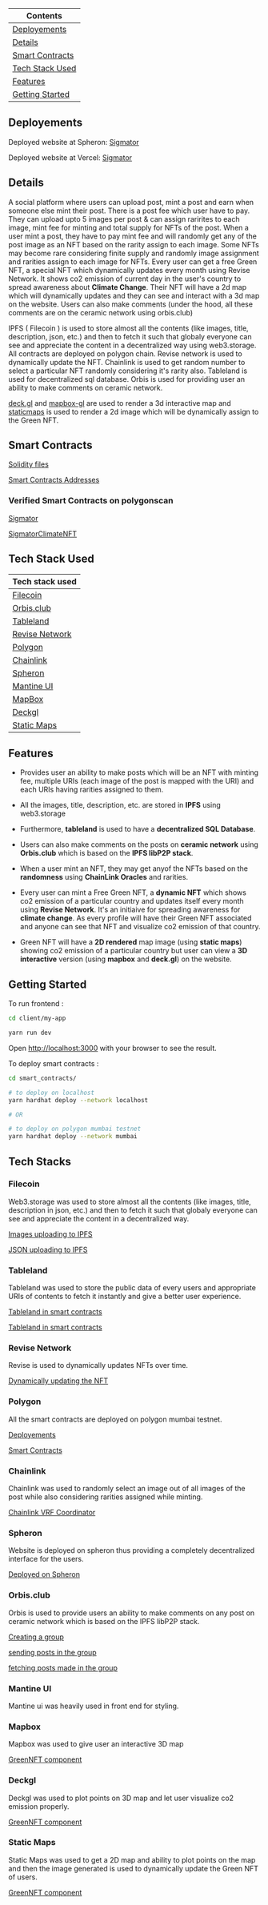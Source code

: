 | Contents                            |
| ----------------------------------- |
| [Deployements](#deployements)       |
| [Details](#details)                 |
| [Smart Contracts](#smart-contracts) |
| [Tech Stack Used](#tech-stack-used) |
| [Features](#features)               |
| [Getting Started](#getting-started) |

## Deployements

Deployed website at Spheron: [Sigmator](https://sigmator-3345fc.spheron.app/)

Deployed website at Vercel: [Sigmator](https://sigmator.vercel.app/)

## Details

A social platform where users can upload post, mint a post and earn when someone else mint their post. There is a post fee which user have to pay. They can upload upto 5 images per post & can assign rarirites to each image, mint fee for minting and total supply for NFTs of the post. When a user mint a post, they have to pay mint fee and will randomly get any of the post image as an NFT based on the rarity assign to each image. Some NFTs may become rare considering finite supply and randomly image assignment and rarities assign to each image for NFTs. Every user can get a free Green NFT, a special NFT which dynamically updates every month using Revise Network. It shows co2 emission of current day in the user's country to spread awareness about **Climate Change**. Their NFT will have a 2d map which will dynamically updates and they can see and interact with a 3d map on the website. Users can also make comments (under the hood, all these comments are on the ceramic network using orbis.club)

IPFS ( Filecoin ) is used to store almost all the contents (like images, title, description, json, etc.) and then to fetch it such that globaly everyone can see and appreciate the content in a decentralized way using web3.storage. All contracts are deployed on polygon chain. Revise network is used to dynamically update the NFT. Chainlink is used to get random number to select a particular NFT randomly considering it's rarity also. Tableland is used for decentralized sql database. Orbis is used for providing user an ability to make comments on ceramic network.

[deck.gl](https://deck.gl/) and [mapbox-gl](https://docs.mapbox.com/mapbox-gl-js/api/) are used to render a 3d interactive map and [staticmaps](https://github.com/komoot/staticmap) is used to render a 2d image which will be dynamically assign to the Green NFT.

## Smart Contracts

[Solidity files](https://github.com/Ahmed-Aghadi/sigmator/tree/main/smart_contracts/contracts)

[Smart Contracts Addresses](https://github.com/Ahmed-Aghadi/sigmator/blob/main/client/my-app/constants/contractAddress.json)

### Verified Smart Contracts on polygonscan

[Sigmator](https://mumbai.polygonscan.com/address/0x1f99dab8e1ee97ebc6227dbd87d57f4e7b6bec08#code)

[SigmatorClimateNFT](https://mumbai.polygonscan.com/address/0x3f25e354de85d89e1fb9db7e5ded81c65c9779ec#code)

## Tech Stack Used

| Tech stack used                   |
| --------------------------------- |
| [Filecoin](#filecoin)             |
| [Orbis.club](#orbisclub)          |
| [Tableland](#tableland)           |
| [Revise Network](#revise-network) |
| [Polygon](#polygon)               |
| [Chainlink](#chainlink)           |
| [Spheron](#spheron)               |
| [Mantine UI](#mantine-ui)         |
| [MapBox](#mapbox)                 |
| [Deckgl](#deckgl)                 |
| [Static Maps](#static-maps)       |

## Features

-   Provides user an ability to make posts which will be an NFT with minting fee, multiple URIs (each image of the post is mapped with the URI) and each URIs having rarities assigned to them.

-   All the images, title, description, etc. are stored in **IPFS** using web3.storage

-   Furthermore, **tableland** is used to have a **decentralized SQL Database**.

-   Users can also make comments on the posts on **ceramic network** using **Orbis.club** which is based on the **IPFS libP2P stack**.

-   When a user mint an NFT, they may get anyof the NFTs based on the **randomness** using **ChainLink Oracles** and rarities.

-   Every user can mint a Free Green NFT, a **dynamic NFT** which shows co2 emission of a particular country and updates itself every month using **Revise Network**. It's an initiaive for spreading awareness for **climate change**. As every profile will have their Green NFT associated and anyone can see that NFT and visualize co2 emission of that country.

-   Green NFT will have a **2D rendered** map image (using **static maps**) showing co2 emission of a particular country but user can view a **3D interactive** version (using **mapbox** and **deck.gl**) on the website.

## Getting Started

To run frontend :

```bash
cd client/my-app

yarn run dev
```

Open [http://localhost:3000](http://localhost:3000) with your browser to see the result.

To deploy smart contracts :

```bash
cd smart_contracts/

# to deploy on localhost
yarn hardhat deploy --network localhost

# OR

# to deploy on polygon mumbai testnet
yarn hardhat deploy --network mumbai
```

## Tech Stacks

### Filecoin

Web3.storage was used to store almost all the contents (like images, title, description in json, etc.) and then to fetch it such that globaly everyone can see and appreciate the content in a decentralized way.

[Images uploading to IPFS](https://github.com/Ahmed-Aghadi/sigmator/blob/main/client/my-app/pages/api/image-upload-ipfs.js)

[JSON uploading to IPFS](https://github.com/Ahmed-Aghadi/sigmator/blob/main/client/my-app/pages/api/json-upload-ipfs.js)

### Tableland

Tableland was used to store the public data of every users and appropriate URIs of contents to fetch it instantly and give a better user experience.

[Tableland in smart contracts](https://github.com/Ahmed-Aghadi/sigmator/blob/main/smart_contracts/contracts/SigmatorNFTTableland.sol)

[Tableland in smart contracts](https://github.com/Ahmed-Aghadi/sigmator/blob/main/smart_contracts/contracts/SigmatorClimateNFT.sol)

### Revise Network

Revise is used to dynamically updates NFTs over time.

[Dynamically updating the NFT](https://github.com/Ahmed-Aghadi/sigmator/blob/main/client/my-app/pages/api/setImage.js)

### Polygon

All the smart contracts are deployed on polygon mumbai testnet.

[Deployements](https://github.com/Ahmed-Aghadi/sigmator/tree/main/smart_contracts/deployments/mumbai)

[Smart Contracts](https://github.com/Ahmed-Aghadi/sigmator/tree/main/smart_contracts/contracts)

### Chainlink

Chainlink was used to randomly select an image out of all images of the post while also considering rarities assigned while minting.

[Chainlink VRF Coordinator](https://github.com/Ahmed-Aghadi/sigmator/blob/main/smart_contracts/contracts/SigmatorNFTHandle.sol)

### Spheron

Website is deployed on spheron thus providing a completely decentralized interface for the users.

[Deployed on Spheron](https://sigmator-3345fc.spheron.app/)

### Orbis.club

Orbis is used to provide users an ability to make comments on any post on ceramic network which is based on the IPFS libP2P stack.

[Creating a group](https://github.com/Ahmed-Aghadi/sigmator/blob/main/client/my-app/components/Upload.jsx#L329)

[sending posts in the group](https://github.com/Ahmed-Aghadi/sigmator/blob/main/client/my-app/components/ChatBox.js#L89)

[fetching posts made in the group](https://github.com/Ahmed-Aghadi/sigmator/blob/main/client/my-app/components/ChatBox.js#L106)

### Mantine UI

Mantine ui was heavily used in front end for styling.

### Mapbox

Mapbox was used to give user an interactive 3D map

[GreenNFT component](https://github.com/Ahmed-Aghadi/sigmator/blob/main/client/my-app/components/GreenNFT.js#L142)

### Deckgl

Deckgl was used to plot points on 3D map and let user visualize co2 emission properly.

[GreenNFT component](https://github.com/Ahmed-Aghadi/sigmator/blob/main/client/my-app/components/GreenNFT.js#L135)

### Static Maps

Static Maps was used to get a 2D map and ability to plot points on the map and then the image generated is used to dynamically update the Green NFT of users.

[GreenNFT component](https://github.com/Ahmed-Aghadi/sigmator/blob/main/client/my-app/components/GreenNFT.js#L135)
